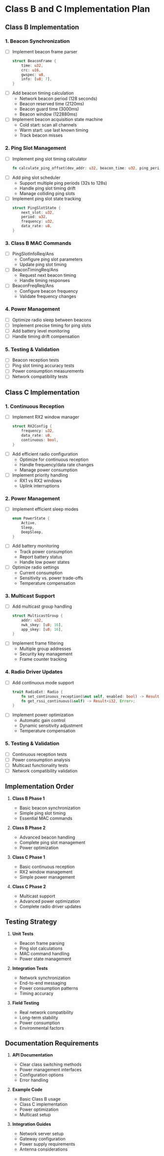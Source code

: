 # Class B and C Implementation Plan

## Class B Implementation

### 1. Beacon Synchronization
- [ ] Implement beacon frame parser
  ```rust
  struct BeaconFrame {
      time: u32,
      crc: u16,
      gwspec: u8,
      info: [u8; 7],
  }
  ```
- [ ] Add beacon timing calculation
  - Network beacon period (128 seconds)
  - Beacon reserved time (2120ms)
  - Beacon guard time (3000ms)
  - Beacon window (122880ms)
- [ ] Implement beacon acquisition state machine
  - Cold start: scan all channels
  - Warm start: use last known timing
  - Track beacon misses

### 2. Ping Slot Management
- [ ] Implement ping slot timing calculator
  ```rust
  fn calculate_ping_offset(dev_addr: u32, beacon_time: u32, ping_period: u32) -> u32
  ```
- [ ] Add ping slot scheduler
  - Support multiple ping periods (32s to 128s)
  - Handle ping slot timing drift
  - Manage colliding ping slots
- [ ] Implement ping slot state tracking
  ```rust
  struct PingSlotState {
      next_slot: u32,
      period: u32,
      frequency: u32,
      data_rate: u8,
  }
  ```

### 3. Class B MAC Commands
- [ ] PingSlotInfoReq/Ans
  - Configure ping slot parameters
  - Update ping slot timing
- [ ] BeaconTimingReq/Ans
  - Request next beacon timing
  - Handle timing responses
- [ ] BeaconFreqReq/Ans
  - Configure beacon frequency
  - Validate frequency changes

### 4. Power Management
- [ ] Optimize radio sleep between beacons
- [ ] Implement precise timing for ping slots
- [ ] Add battery level monitoring
- [ ] Handle timing drift compensation

### 5. Testing & Validation
- [ ] Beacon reception tests
- [ ] Ping slot timing accuracy tests
- [ ] Power consumption measurements
- [ ] Network compatibility tests

## Class C Implementation

### 1. Continuous Reception
- [ ] Implement RX2 window manager
  ```rust
  struct RX2Config {
      frequency: u32,
      data_rate: u8,
      continuous: bool,
  }
  ```
- [ ] Add efficient radio configuration
  - Optimize for continuous reception
  - Handle frequency/data rate changes
  - Manage power consumption
- [ ] Implement priority handling
  - RX1 vs RX2 windows
  - Uplink interruptions

### 2. Power Management
- [ ] Implement efficient sleep modes
  ```rust
  enum PowerState {
      Active,
      Sleep,
      DeepSleep,
  }
  ```
- [ ] Add battery monitoring
  - Track power consumption
  - Report battery status
  - Handle low power states
- [ ] Optimize radio settings
  - Current consumption
  - Sensitivity vs. power trade-offs
  - Temperature compensation

### 3. Multicast Support
- [ ] Add multicast group handling
  ```rust
  struct MulticastGroup {
      addr: u32,
      nwk_skey: [u8; 16],
      app_skey: [u8; 16],
  }
  ```
- [ ] Implement frame filtering
  - Multiple group addresses
  - Security key management
  - Frame counter tracking

### 4. Radio Driver Updates
- [ ] Add continuous mode support
  ```rust
  trait RadioExt: Radio {
      fn set_continuous_reception(&mut self, enabled: bool) -> Result<(), Error>;
      fn get_rssi_continuous(&self) -> Result<i32, Error>;
  }
  ```
- [ ] Implement power optimization
  - Automatic gain control
  - Dynamic sensitivity adjustment
  - Temperature compensation

### 5. Testing & Validation
- [ ] Continuous reception tests
- [ ] Power consumption analysis
- [ ] Multicast functionality tests
- [ ] Network compatibility validation

## Implementation Order

1. **Class B Phase 1**
   - Basic beacon synchronization
   - Simple ping slot timing
   - Essential MAC commands

2. **Class B Phase 2**
   - Advanced beacon handling
   - Complete ping slot management
   - Power optimization

3. **Class C Phase 1**
   - Basic continuous reception
   - RX2 window management
   - Simple power management

4. **Class C Phase 2**
   - Multicast support
   - Advanced power optimization
   - Complete radio driver updates

## Testing Strategy

1. **Unit Tests**
   - Beacon frame parsing
   - Ping slot calculations
   - MAC command handling
   - Power state management

2. **Integration Tests**
   - Network synchronization
   - End-to-end messaging
   - Power consumption patterns
   - Timing accuracy

3. **Field Testing**
   - Real network compatibility
   - Long-term stability
   - Power consumption
   - Environmental factors

## Documentation Requirements

1. **API Documentation**
   - Clear class switching methods
   - Power management interfaces
   - Configuration options
   - Error handling

2. **Example Code**
   - Basic Class B usage
   - Class C implementation
   - Power optimization
   - Multicast setup

3. **Integration Guides**
   - Network server setup
   - Gateway configuration
   - Power supply requirements
   - Antenna considerations 